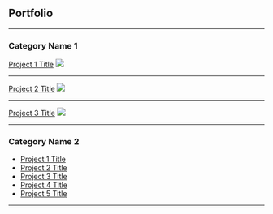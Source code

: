 ## Portfolio

---

### Category Name 1 

[Project 1 Title](/sample_page)
<img src="img/dummy_thumbnail.jpeg?raw=true"/>

---
[Project 2 Title](/pdf/sample_presentation.pdf)
<img src="img/dummy_thumbnail.jpeg?raw=true"/>

---
[Project 3 Title](http://example.com/)
<img src="img/dummy_thumbnail.jpeg?raw=true"/>

---

### Category Name 2

- [Project 1 Title](http://example.com/)
- [Project 2 Title](http://example.com/)
- [Project 3 Title](http://example.com/)
- [Project 4 Title](http://example.com/)
- [Project 5 Title](http://example.com/)

---

